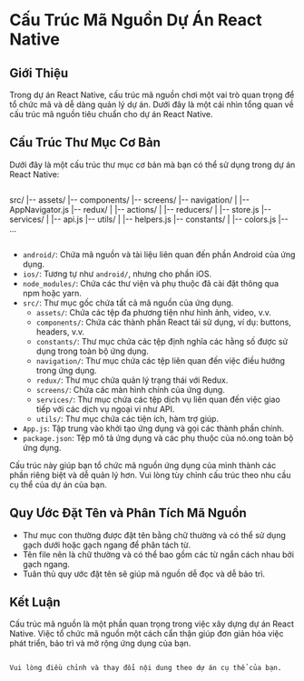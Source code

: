 
```
```
# Cấu Trúc Mã Nguồn Dự Án React Native

## Giới Thiệu

Trong dự án React Native, cấu trúc mã nguồn chơi một vai trò quan trọng để tổ chức mã và dễ dàng quản lý dự án. Dưới đây là một cái nhìn tổng quan về cấu trúc mã nguồn tiêu chuẩn cho dự án React Native.

## Cấu Trúc Thư Mục Cơ Bản

Dưới đây là một cấu trúc thư mục cơ bản mà bạn có thể sử dụng trong dự án React Native:

```
```
src/
|-- assets/
|-- components/
|-- screens/
|-- navigation/
|   |-- AppNavigator.js
|-- redux/
|   |-- actions/
|   |-- reducers/
|   |-- store.js
|-- services/
|   |-- api.js
|-- utils/
|   |-- helpers.js
|-- constants/
|   |-- colors.js
|-- ...
```
```
- `android/`: Chứa mã nguồn và tài liệu liên quan đến phần Android của ứng dụng.
- `ios/`: Tương tự như `android/`, nhưng cho phần iOS.
- `node_modules/`: Chứa các thư viện và phụ thuộc đã cài đặt thông qua npm hoặc yarn.
- `src/`: Thư mục gốc chứa tất cả mã nguồn của ứng dụng.
    - `assets/`: Chứa các tệp đa phương tiện như hình ảnh, video, v.v.
    - `components/`: Chứa các thành phần React tái sử dụng, ví dụ: buttons, headers, v.v.
    - `constants/`: Thư mục chứa các tệp định nghĩa các hằng số được sử dụng trong toàn bộ ứng dụng.
    - `navigation/`: Thư mục chứa các tệp liên quan đến việc điều hướng trong ứng dụng.
    - `redux/`: Thư mục chứa quản lý trạng thái với Redux.
    - `screens/`: Chứa các màn hình chính của ứng dụng.
    - `services/`: Thư mục chứa các tệp dịch vụ liên quan đến việc giao tiếp với các dịch vụ ngoại vi như API.
    - `utils/`: Thư mục chứa các tiện ích, hàm trợ giúp.
- `App.js`: Tập trung vào khởi tạo ứng dụng và gọi các thành phần chính.
- `package.json`: Tệp mô tả ứng dụng và các phụ thuộc của nó.ong toàn bộ ứng dụng.

Cấu trúc này giúp bạn tổ chức mã nguồn ứng dụng của mình thành các phần riêng biệt và dễ quản lý hơn. Vui lòng tùy chỉnh cấu trúc theo nhu cầu cụ thể của dự án của bạn.

## Quy Ước Đặt Tên và Phân Tích Mã Nguồn

- Thư mục con thường được đặt tên bằng chữ thường và có thể sử dụng gạch dưới hoặc gạch ngang để phân tách từ.
- Tên file nên là chữ thường và có thể bao gồm các từ ngắn cách nhau bởi gạch ngang.
- Tuân thủ quy ước đặt tên sẽ giúp mã nguồn dễ đọc và dễ bảo trì.

## Kết Luận

Cấu trúc mã nguồn là một phần quan trọng trong việc xây dựng dự án React Native. Việc tổ chức mã nguồn một cách cẩn thận giúp đơn giản hóa việc phát triển, bảo trì và mở rộng ứng dụng của bạn.
```

Vui lòng điều chỉnh và thay đổi nội dung theo dự án cụ thể của bạn.